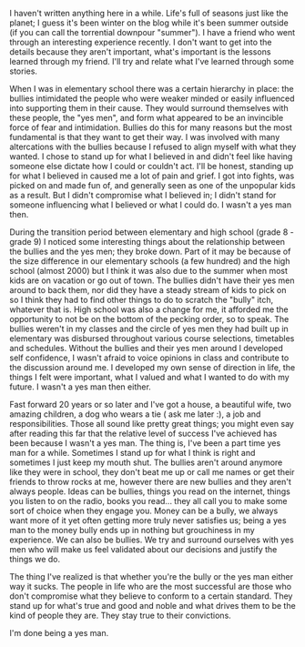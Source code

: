 I haven't written anything here in a while. Life's full of seasons just like the
planet; I guess it's been winter on the blog while it's been summer outside (if
you can call the torrential downpour "summer"). I have a friend who went through
an interesting experience recently. I don't want to get into the details because
they aren't important, what's important is the lessons learned through my
friend. I'll try and relate what I've learned through some stories.

When I was in elementary school there was a certain hierarchy in place: the
bullies intimidated the people who were weaker minded or easily influenced into
supporting them in their cause. They would surround themselves with these
people, the "yes men", and form what appeared to be an invincible force of fear
and intimidation. Bullies do this for many reasons but the most fundamental is
that they want to get their way. I was involved with many altercations with the
bullies because I refused to align myself with what they wanted. I chose to
stand up for what I believed in and didn't feel like having someone else dictate
how I could or couldn't act. I'll be honest, standing up for what I believed in
caused me a lot of pain and grief. I got into fights, was picked on and made fun
of, and generally seen as one of the unpopular kids as a result. But I didn't
compromise what I believed in; I didn't stand for someone influencing what I
believed or what I could do. I wasn't a yes man then.

During the transition period between elementary and high school (grade 8 - grade
9) I noticed some interesting things about the relationship between the bullies
and the yes men; they broke down. Part of it may be because of the size
difference in our elementary schools (a few hundred) and the high school (almost
2000) but I think it was also due to the summer when most kids are on vacation
or go out of town. The bullies didn't have their yes men around to back them,
nor did they have a steady stream of kids to pick on so I think they had to find
other things to do to scratch the "bully" itch, whatever that is. High school
was also a change for me, it afforded me the opportunity to not be on the bottom
of the pecking order, so to speak. The bullies weren't in my classes and the
circle of yes men they had built up in elementary was disbursed throughout
various course selections, timetables and schedules. Without the bullies and
their yes men around I developed self confidence, I wasn't afraid to voice
opinions in class and contribute to the discussion around me. I developed my own
sense of direction in life, the things I felt were important, what I valued and
what I wanted to do with my future. I wasn't a yes man then either.

Fast forward 20 years or so later and I've got a house, a beautiful wife, two
amazing children, a dog who wears a tie ( ask me later :), a job and
responsibilities. Those all sound like pretty great things; you might even say
after reading this far that the relative level of success I've achieved has been
because I wasn't a yes man. The thing is, I've been a part time yes man for a
while. Sometimes I stand up for what I think is right and sometimes I just keep
my mouth shut. The bullies aren't around anymore like they were in school, they
don't beat me up or call me names or get their friends to throw rocks at me,
however there are new bullies and they aren't always people. Ideas can be
bullies, things you read on the internet, things you listen to on the radio,
books you read... they all call you to make some sort of choice when they engage
you. Money can be a bully, we always want more of it yet often getting more
truly never satisfies us; being a yes man to the money bully ends up in nothing
but grouchiness in my experience. We can also be bullies. We try and surround
ourselves with yes men who will make us feel validated about our decisions and
justify the things we do. 

The thing I've realized is that whether you're the bully or the yes man either
way it sucks. The people in life who are the most successful are those who don't
compromise what they believe to conform to a certain standard. They stand up for
what's true and good and noble and what drives them to be the kind of people
they are. They stay true to their convictions.

I'm done being a yes man.
